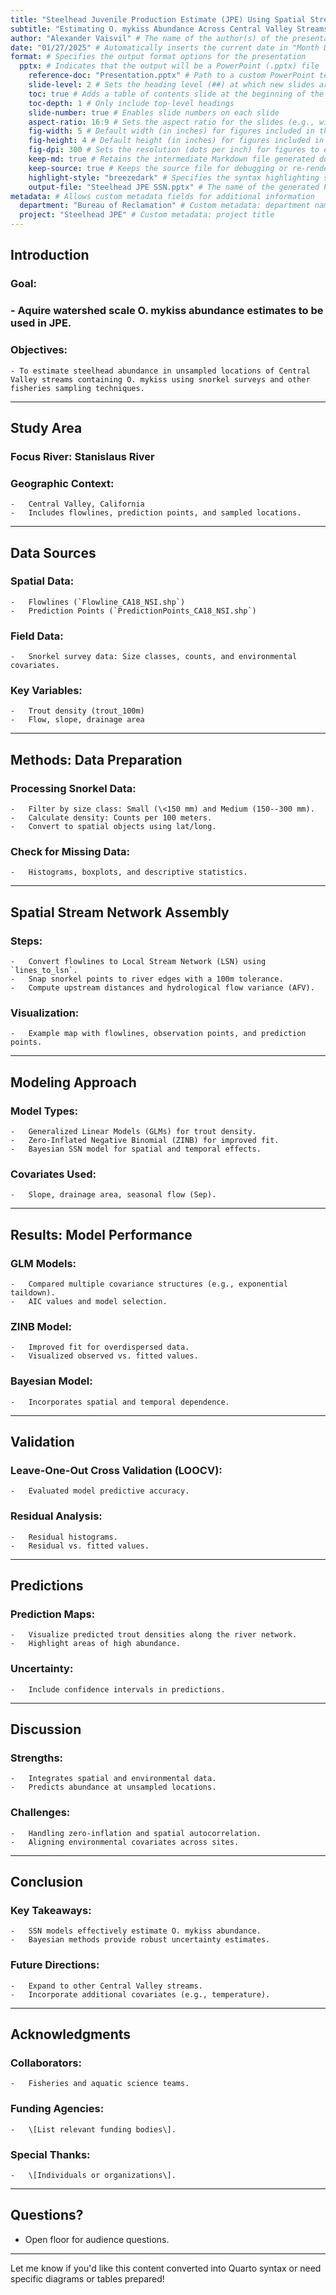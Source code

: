 ```yaml
---
title: "Steelhead Juvenile Production Estimate (JPE) Using Spatial Stream Networks (SSN)" # The title of the presentation
subtitle: "Estimating O. mykiss Abundance Across Central Valley Streams" # An optional subtitle for the presentation
author: "Alexander Vaisvil" # The name of the author(s) of the presentation
date: "01/27/2025" # Automatically inserts the current date in "Month Day, Year" format
format: # Specifies the output format options for the presentation
  pptx: # Indicates that the output will be a PowerPoint (.pptx) file
    reference-doc: "Presentation.pptx" # Path to a custom PowerPoint template for consistent branding/styling
    slide-level: 2 # Sets the heading level (##) at which new slides are created
    toc: true # Adds a table of contents slide at the beginning of the presentation
    toc-depth: 1 # Only include top-level headings
    slide-number: true # Enables slide numbers on each slide
    aspect-ratio: 16:9 # Sets the aspect ratio for the slides (e.g., widescreen)
    fig-width: 5 # Default width (in inches) for figures included in the presentation
    fig-height: 4 # Default height (in inches) for figures included in the presentation
    fig-dpi: 300 # Sets the resolution (dots per inch) for figures to ensure clarity
    keep-md: true # Retains the intermediate Markdown file generated during rendering
    keep-source: true # Keeps the source file for debugging or re-rendering
    highlight-style: "breezedark" # Specifies the syntax highlighting style for code chunks
    output-file: "Steelhead JPE SSN.pptx" # The name of the generated PowerPoint file
metadata: # Allows custom metadata fields for additional information
  department: "Bureau of Reclamation" # Custom metadata: department name
  project: "Steelhead JPE" # Custom metadata: project title
---
```





## **Introduction**

### **Goal:**
### - Aquire watershed scale O. mykiss abundance estimates to be used in JPE.
### **Objectives:**
    - To estimate steelhead abundance in unsampled locations of Central Valley streams containing O. mykiss using snorkel surveys and other fisheries sampling techniques.

------------------------------------------------------------------------

## **Study Area**

### **Focus River:** Stanislaus River
### **Geographic Context:**
    -   Central Valley, California
    -   Includes flowlines, prediction points, and sampled locations.

------------------------------------------------------------------------

## **Data Sources**

### **Spatial Data:**

    -   Flowlines (`Flowline_CA18_NSI.shp`)
    -   Prediction Points (`PredictionPoints_CA18_NSI.shp`)

### **Field Data:**

    -   Snorkel survey data: Size classes, counts, and environmental covariates.

### **Key Variables:**

    -   Trout density (trout_100m)
    -   Flow, slope, drainage area

------------------------------------------------------------------------

## **Methods: Data Preparation**

### **Processing Snorkel Data:**
    -   Filter by size class: Small (\<150 mm) and Medium (150--300 mm).
    -   Calculate density: Counts per 100 meters.
    -   Convert to spatial objects using lat/long.
### **Check for Missing Data:**
    -   Histograms, boxplots, and descriptive statistics.

------------------------------------------------------------------------

## **Spatial Stream Network Assembly**

### **Steps:**
    -   Convert flowlines to Local Stream Network (LSN) using `lines_to_lsn`.
    -   Snap snorkel points to river edges with a 100m tolerance.
    -   Compute upstream distances and hydrological flow variance (AFV).
### **Visualization:**
    -   Example map with flowlines, observation points, and prediction points.

------------------------------------------------------------------------

## **Modeling Approach**

### **Model Types:**
    -   Generalized Linear Models (GLMs) for trout density.
    -   Zero-Inflated Negative Binomial (ZINB) for improved fit.
    -   Bayesian SSN model for spatial and temporal effects.
### **Covariates Used:**
    -   Slope, drainage area, seasonal flow (Sep).

------------------------------------------------------------------------

## **Results: Model Performance**

### **GLM Models:**
    -   Compared multiple covariance structures (e.g., exponential taildown).
    -   AIC values and model selection.
### **ZINB Model:**
    -   Improved fit for overdispersed data.
    -   Visualized observed vs. fitted values.
### **Bayesian Model:**
    -   Incorporates spatial and temporal dependence.

------------------------------------------------------------------------

## **Validation**

### **Leave-One-Out Cross Validation (LOOCV):**
    -   Evaluated model predictive accuracy.
### **Residual Analysis:**
    -   Residual histograms.
    -   Residual vs. fitted values.

------------------------------------------------------------------------

## **Predictions**

### **Prediction Maps:**
    -   Visualize predicted trout densities along the river network.
    -   Highlight areas of high abundance.
### **Uncertainty:**
    -   Include confidence intervals in predictions.

------------------------------------------------------------------------

## **Discussion**

### **Strengths:**
    -   Integrates spatial and environmental data.
    -   Predicts abundance at unsampled locations.
### **Challenges:**
    -   Handling zero-inflation and spatial autocorrelation.
    -   Aligning environmental covariates across sites.

------------------------------------------------------------------------

## **Conclusion**

### **Key Takeaways:**
    -   SSN models effectively estimate O. mykiss abundance.
    -   Bayesian methods provide robust uncertainty estimates.
### **Future Directions:**
    -   Expand to other Central Valley streams.
    -   Incorporate additional covariates (e.g., temperature).

------------------------------------------------------------------------

## **Acknowledgments**

### **Collaborators:**
    -   Fisheries and aquatic science teams.
### **Funding Agencies:**
    -   \[List relevant funding bodies\].
### **Special Thanks:**
    -   \[Individuals or organizations\].

------------------------------------------------------------------------

## **Questions?**

-   Open floor for audience questions.

------------------------------------------------------------------------

Let me know if you'd like this content converted into Quarto syntax or need specific diagrams or tables prepared!
